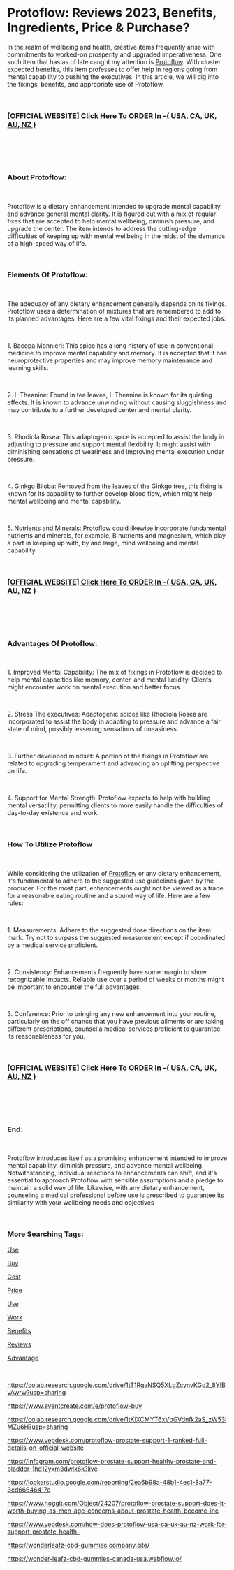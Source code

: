 # Protoflow: Reviews 2023, Benefits, Ingredients, Price & Purchase?
<p>In the realm of wellbeing and health, creative items frequently arise with commitments to worked-on prosperity and upgraded imperativeness. One such item that has as of late caught my attention is&nbsp;<a href="https://protoflow-price.company.site/">Protoflow</a>. With cluster expected benefits, this item professes to offer help in regions going from mental capability to pushing the executives. In this article, we will dig into the fixings, benefits, and appropriate use of Protoflow.</p>
<p>&nbsp;</p>
<h3><strong><a href="https://fitbreathing.com/recommends/protoflow/">[OFFICIAL WEBSITE] Click Here To ORDER In &ndash;( USA, CA, UK, AU, NZ )</a></strong></h3>
<p>&nbsp;</p>
<p><a href="https://fitbreathing.com/recommends/protoflow/"><img src="https://justpaste.it/img/6ae6a0b86eaebfe00c24d32358e46643.jpg" alt="" border="0" /></a></p>
<p>&nbsp;</p>
<h3><strong>About Protoflow:</strong></h3>
<p>&nbsp;</p>
<p>Protoflow is a dietary enhancement intended to upgrade mental capability and advance general mental clarity. It is figured out with a mix of regular fixes that are accepted to help mental wellbeing, diminish pressure, and upgrade the center. The item intends to address the cutting-edge difficulties of keeping up with mental wellbeing in the midst of the demands of a high-speed way of life.</p>
<p>&nbsp;</p>
<h3><strong>Elements Of Protoflow:</strong></h3>
<p>&nbsp;</p>
<p>The adequacy of any dietary enhancement generally depends on its fixings. Protoflow uses a determination of mixtures that are remembered to add to its planned advantages. Here are a few vital fixings and their expected jobs:</p>
<p>&nbsp;</p>
<p>1. Bacopa Monnieri: This spice has a long history of use in conventional medicine to improve mental capability and memory. It is accepted that it has neuroprotective properties and may improve memory maintenance and learning skills.</p>
<p>&nbsp;</p>
<p>2. L-Theanine: Found in tea leaves, L-Theanine is known for its quieting effects. It is known to advance unwinding without causing sluggishness and may contribute to a further developed center and mental clarity.</p>
<p>&nbsp;</p>
<p>3. Rhodiola Rosea: This adaptogenic spice is accepted to assist the body in adjusting to pressure and support mental flexibility. It might assist with diminishing sensations of weariness and improving mental execution under pressure.</p>
<p>&nbsp;</p>
<p>4. Ginkgo Biloba: Removed from the leaves of the Ginkgo tree, this fixing is known for its capability to further develop blood flow, which might help mental wellbeing and mental capability.</p>
<p>&nbsp;</p>
<p>5. Nutrients and Minerals:&nbsp;<a href="https://protoflow-buy.company.site/">Protoflow</a>&nbsp;could likewise incorporate fundamental nutrients and minerals, for example, B nutrients and magnesium, which play a part in keeping up with, by and large, mind wellbeing and mental capability.</p>
<p>&nbsp;</p>
<h3><strong><a href="https://fitbreathing.com/recommends/protoflow/">[OFFICIAL WEBSITE] Click Here To ORDER In &ndash;( USA, CA, UK, AU, NZ )</a></strong></h3>
<p>&nbsp;</p>
<p><a href="https://fitbreathing.com/recommends/protoflow/"><img src="https://justpaste.it/img/762894155549cef64c13b754e2bdd411.jpg" alt="" border="0" /></a></p>
<p>&nbsp;</p>
<h3><strong>Advantages Of Protoflow:</strong></h3>
<p>&nbsp;</p>
<p>1. Improved Mental Capability: The mix of fixings in Protoflow is decided to help mental capacities like memory, center, and mental lucidity. Clients might encounter work on mental execution and better focus.</p>
<p>&nbsp;</p>
<p>2. Stress The executives: Adaptogenic spices like Rhodiola Rosea are incorporated to assist the body in adapting to pressure and advance a fair state of mind, possibly lessening sensations of uneasiness.</p>
<p>&nbsp;</p>
<p>3. Further developed mindset: A portion of the fixings in Protoflow are related to upgrading temperament and advancing an uplifting perspective on life.</p>
<p>&nbsp;</p>
<p>4. Support for Mental Strength: Protoflow expects to help with building mental versatility, permitting clients to more easily handle the difficulties of day-to-day existence and work.</p>
<p>&nbsp;</p>
<h3><strong>How To Utilize Protoflow</strong></h3>
<p>&nbsp;</p>
<p>While considering the utilization of&nbsp;<a href="https://groups.google.com/g/protoflow-price/c/4mM2582MRvU">Protoflow</a>&nbsp;or any dietary enhancement, it's fundamental to adhere to the suggested use guidelines given by the producer. For the most part, enhancements ought not be viewed as a trade for a reasonable eating routine and a sound way of life. Here are a few rules:</p>
<p>&nbsp;</p>
<p>1. Measurements: Adhere to the suggested dose directions on the item mark. Try not to surpass the suggested measurement except if coordinated by a medical service proficient.</p>
<p>&nbsp;</p>
<p>2. Consistency: Enhancements frequently have some margin to show recognizable impacts. Reliable use over a period of weeks or months might be important to encounter the full advantages.</p>
<p>&nbsp;</p>
<p>3. Conference: Prior to bringing any new enhancement into your routine, particularly on the off chance that you have previous ailments or are taking different prescriptions, counsel a medical services proficient to guarantee its reasonableness for you.</p>
<p>&nbsp;</p>
<h3><strong><a href="https://fitbreathing.com/recommends/protoflow/">[OFFICIAL WEBSITE] Click Here To ORDER In &ndash;( USA, CA, UK, AU, NZ )</a></strong></h3>
<p>&nbsp;</p>
<p><a href="https://fitbreathing.com/recommends/protoflow/"><img src="https://justpaste.it/img/14163aaecb04431ede0acd6e16144001.jpg" alt="" border="0" /></a></p>
<p>&nbsp;</p>
<h3><strong>End:</strong></h3>
<p>&nbsp;</p>
<p>Protoflow introduces itself as a promising enhancement intended to improve mental capability, diminish pressure, and advance mental wellbeing. Notwithstanding, individual reactions to enhancements can shift, and it's essential to approach Protoflow with sensible assumptions and a pledge to maintain a solid way of life. Likewise, with any dietary enhancement, counseling a medical professional before use is prescribed to guarantee its similarity with your wellbeing needs and objectives</p>
<p>&nbsp;</p>
<h3><strong>More Searching Tags:</strong></h3>
<p><a href="https://fitbreathing.com/protoflow/">Use</a></p>
<p><a href="https://fitbreathing.com/actiflow-prostate-support/">Buy</a></p>
<p><a href="https://fitbreathing.com/vitalflow-prostate/">Cost</a></p>
<p><a href="https://protoflow-work.webflow.io/">Price</a></p>
<p><a href="https://protoflow-buy.webflow.io/">Use</a></p>
<p><a href="https://sites.google.com/view/protoflow-buy/home">Work</a></p>
<p><a href="https://protoflow-cost.webflow.io/">Benefits</a></p>
<p><a href="https://protoflow-price.webflow.io/">Reviews</a></p>
<p><a href="https://sites.google.com/view/protoflow-price/home">Advantage</a></p>
<p>&nbsp;</p>
<p><a href="https://colab.research.google.com/drive/1tT1RgaNSQ5XLgZcynvKGd2_8YIByAwrw?usp=sharing">https://colab.research.google.com/drive/1tT1RgaNSQ5XLgZcynvKGd2_8YIByAwrw?usp=sharing</a></p>
<p><a href="https://www.eventcreate.com/e/protoflow-buy">https://www.eventcreate.com/e/protoflow-buy</a></p>
<p><a href="https://colab.research.google.com/drive/1tKiXCMYT6xVbGVdnfk2aS_zW53lMZu6H?usp=sharing">https://colab.research.google.com/drive/1tKiXCMYT6xVbGVdnfk2aS_zW53lMZu6H?usp=sharing</a></p>
<p><a href="https://www.yepdesk.com/protoflow-prostate-support-1-ranked-full-details-on-official-website">https://www.yepdesk.com/protoflow-prostate-support-1-ranked-full-details-on-official-website</a></p>
<p><a href="https://infogram.com/protoflow-prostate-support-healthy-prostate-and-bladder-1hd12yxm3dwlx6k?live">https://infogram.com/protoflow-prostate-support-healthy-prostate-and-bladder-1hd12yxm3dwlx6k?live</a></p>
<p><a href="https://lookerstudio.google.com/reporting/2ea6b98a-48b1-4ec1-8a77-3cd66646417e">https://lookerstudio.google.com/reporting/2ea6b98a-48b1-4ec1-8a77-3cd66646417e</a></p>
<p><a href="https://www.hoggit.com/Object/24207/protoflow-prostate-support-does-it-worth-buying-as-men-age-concerns-about-prostate-health-become-inc">https://www.hoggit.com/Object/24207/protoflow-prostate-support-does-it-worth-buying-as-men-age-concerns-about-prostate-health-become-inc</a></p>
<p><a href="https://www.yepdesk.com/how-does-protoflow-usa-ca-uk-au-nz-work-for-support-prostate-health-">https://www.yepdesk.com/how-does-protoflow-usa-ca-uk-au-nz-work-for-support-prostate-health-</a></p>
<p><a href="https://wonderleafz-cbd-gummies.company.site/">https://wonderleafz-cbd-gummies.company.site/</a></p>
<p><a href="https://wonder-leafz-cbd-gummies-canada-usa.webflow.io/">https://wonder-leafz-cbd-gummies-canada-usa.webflow.io/</a></p>
